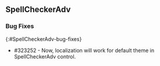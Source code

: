 ## SpellCheckerAdv

### Bug Fixes
{:#SpellCheckerAdv-bug-fixes}

* \#323252 - Now, localization will work for default theme in SpellCheckerAdv control.